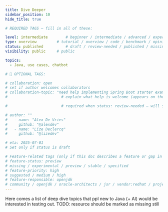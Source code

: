 ```yaml
---
title: Dive Deeper
sidebar_position: 10
hide_title: true

# REQUIRED TAGS — fill in all of these:

level: intermediate        # beginner / intermediate / advanced / expert
type: overview         # tutorial / overview / code / benchmark / opinion / api-doc
status: published          # draft / review-needed / published / missing
visibility: public     # public

topics:
  - Java, use cases, chatbot

# 🧩 OPTIONAL TAGS:

# collaboration: open
# set if author welcomes collaborators
# collaboration-topic: "need help implementing Spring Boot starter examples"  
#                        # explain what help is welcome (appears on the dashboard & collab page)

#                        # required when status: review-needed — will show on the article and in the dashboard

# author: ""
#   - name: "Alex De Vries"
#     github: "@alexdev"
#   - name: "Lize Declercq"
#     github: "@lizedev"

# eta: 2025-07-01
# Set only if status is draft

# Feature-related tags (only if this doc describes a feature or gap in Java+AI):
# feature-status: preview
# missing / experimental / preview / stable / specified
# feature-priority: high
# suggested / medium / high
# feature-responsible: openjdk
# community / openjdk / oracle-architects / jsr / vendor:redhat / project-lead:<name>
---
```

Here comes a list of deep dive topics that ppl new to Java (+ AI) would be interested in testing out.
TODO: resource should be marked as missing still